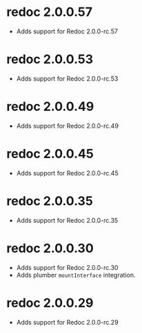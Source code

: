 # redoc 2.0.0.57

- Adds support for Redoc 2.0.0-rc.57


# redoc 2.0.0.53

- Adds support for Redoc 2.0.0-rc.53


# redoc 2.0.0.49

- Adds support for Redoc 2.0.0-rc.49


# redoc 2.0.0.45

- Adds support for Redoc 2.0.0-rc.45


# redoc 2.0.0.35

- Adds support for Redoc 2.0.0-rc.35


# redoc 2.0.0.30

- Adds support for Redoc 2.0.0-rc.30
- Adds plumber `mountInterface` integration.

# redoc 2.0.0.29

- Adds support for Redoc 2.0.0-rc.29
